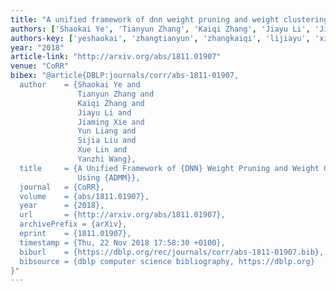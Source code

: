 ```yaml
---
title: "A unified framework of dnn weight pruning and weight clustering/quantization using admm"
authors: ['Shaokai Ye', 'Tianyun Zhang', 'Kaiqi Zhang', 'Jiayu Li', 'Jiaming Xie', 'Yun Liang 0001', 'Sijia Liu 0001', 'Xue Lin', 'Yanzhi Wang']
authors-key: ['yeshaokai', 'zhangtianyun', 'zhangkaiqi', 'lijiayu', 'xiejiaming', 'liangyun', 'liusijia', 'linxue', 'wangyanzhi']
year: "2018"
article-link: "http://arxiv.org/abs/1811.01907"
venue: "CoRR"
bibex: "@article{DBLP:journals/corr/abs-1811-01907,
  author    = {Shaokai Ye and
               Tianyun Zhang and
               Kaiqi Zhang and
               Jiayu Li and
               Jiaming Xie and
               Yun Liang and
               Sijia Liu and
               Xue Lin and
               Yanzhi Wang},
  title     = {A Unified Framework of {DNN} Weight Pruning and Weight Clustering/Quantization
               Using {ADMM}},
  journal   = {CoRR},
  volume    = {abs/1811.01907},
  year      = {2018},
  url       = {http://arxiv.org/abs/1811.01907},
  archivePrefix = {arXiv},
  eprint    = {1811.01907},
  timestamp = {Thu, 22 Nov 2018 17:58:30 +0100},
  biburl    = {https://dblp.org/rec/journals/corr/abs-1811-01907.bib},
  bibsource = {dblp computer science bibliography, https://dblp.org}
}"
---
```

